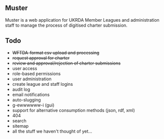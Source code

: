 ## Muster

Muster is a web application for UKRDA Member Leagues and administration staff to manage the process of digitised charter submission.

## Todo
- <del>WFTDA-format csv upload and processing</del>
- <del>request approval for charter</del>
- <del>review and approval/rejection of charter submissions</del>
- user access
 - role-based permissions
 - user administration
 - create league and staff logins
- audit log
- email notifications
- auto-slugging
- g-ewwwwww-i (gui)
- support for alternative consumption methods (json, rdf, xml)
- 404
- search
- sitemap
- all the stuff we haven't thought of yet...
